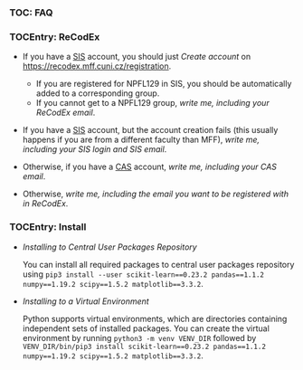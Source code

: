 ### TOC: FAQ

### TOCEntry: ReCodEx

- If you have a [SIS](https://is.cuni.cz/studium) account, you should just
  _Create account_ on https://recodex.mff.cuni.cz/registration.
  - If you are registered for NPFL129 in SIS, you should be automatically added
    to a corresponding group.
  - If you cannot get to a NPFL129 group, _write me, including your
    ReCodEx email_.

- If you have a [SIS](https://is.cuni.cz/studium) account, but the account
  creation fails (this usually happens if you are from a different faculty than
  MFF), _write me, including your SIS login and SIS email_.

- Otherwise, if you have a [CAS](https://ldapuser.cuni.cz/) account, _write me,
  including your CAS email_.

- Otherwise, _write me, including the email you want to be registered with in ReCodEx_.

### TOCEntry: Install

- _Installing to Central User Packages Repository_

  You can install all required packages to central user packages repository using
 `pip3 install --user scikit-learn==0.23.2 pandas==1.1.2 numpy==1.19.2 scipy==1.5.2 matplotlib==3.3.2`.

- _Installing to a Virtual Environment_

  Python supports virtual environments, which are directories containing
  independent sets of installed packages. You can create the virtual environment
  by running `python3 -m venv VENV_DIR` followed by
  `VENV_DIR/bin/pip3 install scikit-learn==0.23.2 pandas==1.1.2 numpy==1.19.2 scipy==1.5.2 matplotlib==3.3.2`.

